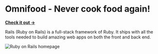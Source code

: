 # Omnifood - Never cook food again!

[**Check it out →**](https://ikundanmehta.github.io/omnifood/)

Rails (Ruby on Rails) is a full-stack framework of Ruby. It ships with all the tools needed to build amazing web apps on both the front and back end.

![Ruby on Rails homepage](https://ikundanmehta.github.io/omnifood/img/Omnifood.png)
